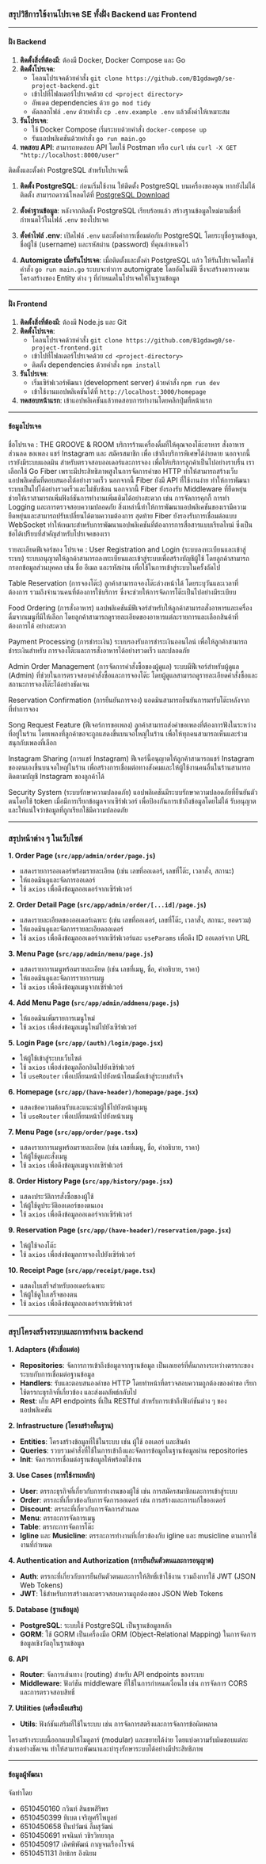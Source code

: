 ### สรุปวิธีการใช้งานโปรเจค SE ทั้งฝั่ง Backend และ Frontend

---

#### ฝั่ง Backend

1. **ติดตั้งสิ่งที่ต้องมี**: ต้องมี Docker, Docker Compose และ Go
2. **ติดตั้งโปรเจค**:
   - โคลนโปรเจคด้วยคำสั่ง `git clone https://github.com/B1gdawg0/se-project-backend.git`
   - เข้าไปที่โฟลเดอร์โปรเจคด้วย `cd <project directory>`
   - อัพเดต dependencies ด้วย `go mod tidy`
   - คัดลอกไฟล์ `.env` ด้วยคำสั่ง `cp .env.example .env` แล้วตั้งค่าให้เหมาะสม
3. **รันโปรเจค**:
   - ใช้ Docker Compose เริ่มระบบด้วยคำสั่ง `docker-compose up`
   - รันแอปพลิเคชันด้วยคำสั่ง `go run main.go`
4. **ทดสอบ API**: สามารถทดสอบ API โดยใช้ Postman หรือ `curl` เช่น `curl -X GET "http://localhost:8000/user"`

ติดตั้งและตั้งค่า PostgreSQL สำหรับโปรเจคนี้

1. **ติดตั้ง PostgreSQL**: ก่อนเริ่มใช้งาน ให้ติดตั้ง PostgreSQL บนเครื่องของคุณ หากยังไม่ได้ติดตั้ง สามารถดาวน์โหลดได้ที่ [PostgreSQL Download](https://www.postgresql.org/download/)

2. **ตั้งค่าฐานข้อมูล**: หลังจากติดตั้ง PostgreSQL เรียบร้อยแล้ว สร้างฐานข้อมูลใหม่ตามชื่อที่กำหนดไว้ในไฟล์ `.env` ของโปรเจค

3. **ตั้งค่าไฟล์ .env**: เปิดไฟล์ `.env` และตั้งค่าการเชื่อมต่อกับ PostgreSQL โดยระบุชื่อฐานข้อมูล, ชื่อผู้ใช้ (username) และรหัสผ่าน (password) ที่คุณกำหนดไว้

4. **Automigrate เมื่อรันโปรเจค**: เมื่อติดตั้งและตั้งค่า PostgreSQL แล้ว ให้รันโปรเจคโดยใช้คำสั่ง `go run main.go` ระบบจะทำการ automigrate โดยอัตโนมัติ ซึ่งจะสร้างตารางตามโครงสร้างของ Entity ต่าง ๆ ที่กำหนดในโปรเจคให้ในฐานข้อมูล

---

#### ฝั่ง Frontend

1. **ติดตั้งสิ่งที่ต้องมี**: ต้องมี Node.js และ Git
2. **ติดตั้งโปรเจค**:
   - โคลนโปรเจคด้วยคำสั่ง `git clone https://github.com/B1gdawg0/se-project-frontend.git`
   - เข้าไปที่โฟลเดอร์โปรเจคด้วย `cd <project-directory>`
   - ติดตั้ง dependencies ด้วยคำสั่ง `npm install`
3. **รันโปรเจค**:
   - เริ่มเซิร์ฟเวอร์พัฒนา (development server) ด้วยคำสั่ง `npm run dev`
   - เข้าใช้งานแอปพลิเคชันได้ที่ `http://localhost:3000/homepage`
4. **ทดสอบหน้าแรก**: เข้าแอปพลิเคชันแล้วทดสอบการทำงานโดยคลิกปุ่มที่หน้าแรก

---

#### ข้อมูลโปรเจค

ชื่อโปรเจค : THE GROOVE & ROOM
บริการร้านเครื่องดื่มที่ให้คุณจองโต๊ะอาหาร สั่งอาหาร ส่วนลด ขอเพลง แชร์ Instagram และ สมัครสมาชิก เพื่อ เข้าถึงบริการพิเศษได้ง่ายดาย นอกจากนี้ เรายังมีระบบแอดมิน
สำหรับตรวจสอบออเดอร์และการจอง เพื่อให้บริการลูกค้าเป็นไปอย่างราบรื่น
เราเลือกใช้ Go Fiber เพราะมีประสิทธิภาพสูงในการจัดการคำขอ HTTP ทำให้สามารถสร้างเว็บแอปพลิเคชันที่ตอบสนองได้อย่างรวดเร็ว นอกจากนี้ Fiber ยังมี API ที่ใช้งานง่าย ทำให้การพัฒนาระบบเป็นไปได้อย่างรวดเร็วและไม่ซับซ้อน
นอกจากนี้ Fiber ยังรองรับ Middleware ที่ยืดหยุ่น ช่วยให้เราสามารถเพิ่มฟังก์ชันการทำงานเพิ่มเติมได้อย่างสะดวก เช่น การจัดการคุกกี้ การทำ Logging และการตรวจสอบความปลอดภัย สิ่งเหล่านี้ทำให้การพัฒนาแอปพลิเคชันของเรามีความยืดหยุ่นและสามารถปรับเปลี่ยนได้ตามความต้องการ
สุดท้าย Fiber ยังรองรับการเชื่อมต่อแบบ WebSocket ทำให้เหมาะสำหรับการพัฒนาแอปพลิเคชันที่ต้องการการสื่อสารแบบเรียลไทม์ ซึ่งเป็นข้อได้เปรียบที่สำคัญสำหรับโปรเจคของเรา

รายละเอียดฟีเจอร์ของ โปรเจค :
User Registration and Login (ระบบลงทะเบียนและเข้าสู่ระบบ)
ระบบอนุญาตให้ลูกค้าสามารถลงทะเบียนและเข้าสู่ระบบเพื่อสร้างบัญชีผู้ใช้ โดยลูกค้าสามารถกรอกข้อมูลส่วนบุคคล เช่น ชื่อ อีเมล และรหัสผ่าน เพื่อใช้ในการเข้าสู่ระบบในครั้งถัดไป

Table Reservation (การจองโต๊ะ)
ลูกค้าสามารถจองโต๊ะล่วงหน้าได้ โดยระบุวันและเวลาที่ต้องการ รวมถึงจำนวนคนที่ต้องการใช้บริการ ซึ่งจะช่วยให้การจัดการโต๊ะเป็นไปอย่างมีระเบียบ

Food Ordering (การสั่งอาหาร)
แอปพลิเคชันมีฟีเจอร์สำหรับให้ลูกค้าสามารถสั่งอาหารและเครื่องดื่มจากเมนูที่มีให้เลือก โดยลูกค้าสามารถดูรายละเอียดของอาหารแต่ละรายการและเลือกสินค้าที่ต้องการได้
อย่างสะดวก

Payment Processing (การชำระเงิน)
ระบบรองรับการชำระเงินออนไลน์ เพื่อให้ลูกค้าสามารถชำระเงินสำหรับ
การจองโต๊ะและการสั่งอาหารได้อย่างรวดเร็ว และปลอดภัย

Admin Order Management (การจัดการคำสั่งซื้อของผู้ดูแล)
ระบบมีฟีเจอร์สำหรับผู้ดูแล (Admin) ที่ช่วยในการตรวจสอบคำสั่งซื้อและการจองโต๊ะ โดยผู้ดูแลสามารถดูรายละเอียดคำสั่งซื้อและสถานะการจองโต๊ะได้อย่างชัดเจน

Reservation Confirmation (การยืนยันการจอง)
แอดมินสามารถยืนยันการมารับโต๊ะหลังจากที่ทำการจอง

Song Request Feature (ฟีเจอร์การขอเพลง)
ลูกค้าสามารถส่งคำขอเพลงที่ต้องการฟังในระหว่างที่อยู่ในร้าน โดยเพลงที่ลูกค้าขอจะถูกแสดงขึ้นบนจอใหญ่ในร้าน เพื่อให้ทุกคนสามารถเห็นและร่วมสนุกกับเพลงที่เลือก

Instagram Sharing (การแชร์ Instagram)
ฟีเจอร์นี้อนุญาตให้ลูกค้าสามารถแชร์ Instagram ของตนเองขึ้นบนจอใหญ่ในร้าน เพื่อสร้างการเชื่อมต่อทางสังคมและให้ผู้ใช้งานคนอื่นในร้านสามารถติดตามบัญชี Instagram ของลูกค้าได้

Security System (ระบบรักษาความปลอดภัย)
แอปพลิเคชันมีระบบรักษาความปลอดภัยที่ยืนยันตัวตนโดยใช้ token เมื่อมีการเรียกข้อมูลจากเซิร์ฟเวอร์ เพื่อป้องกันการเข้าถึงข้อมูลโดยไม่ได้
รับอนุญาตและให้แน่ใจว่าข้อมูลที่ถูกเรียกใช้มีความปลอดภัย

---

### สรุปหน้าต่าง ๆ ในเว็บไซต์

**1. Order Page (`src/app/admin/order/page.js`)**

- แสดงรายการออเดอร์พร้อมรายละเอียด (เช่น เลขที่ออเดอร์, เลขที่โต๊ะ, เวลาสั่ง, สถานะ)
- ให้แอดมินดูและจัดการออเดอร์
- ใช้ `axios` เพื่อดึงข้อมูลออเดอร์จากเซิร์ฟเวอร์

**2. Order Detail Page (`src/app/admin/order/[...id]/page.js`)**

- แสดงรายละเอียดของออเดอร์เฉพาะ (เช่น เลขที่ออเดอร์, เลขที่โต๊ะ, เวลาสั่ง, สถานะ, ยอดรวม)
- ให้แอดมินดูและจัดการรายละเอียดออเดอร์
- ใช้ `axios` เพื่อดึงข้อมูลออเดอร์จากเซิร์ฟเวอร์และ `useParams` เพื่อดึง ID ออเดอร์จาก URL

**3. Menu Page (`src/app/admin/menu/page.js`)**

- แสดงรายการเมนูพร้อมรายละเอียด (เช่น เลขที่เมนู, ชื่อ, คำอธิบาย, ราคา)
- ให้แอดมินดูและจัดการรายการเมนู
- ใช้ `axios` เพื่อดึงข้อมูลเมนูจากเซิร์ฟเวอร์

**4. Add Menu Page (`src/app/admin/addmenu/page.js`)**

- ให้แอดมินเพิ่มรายการเมนูใหม่
- ใช้ `axios` เพื่อส่งข้อมูลเมนูใหม่ไปยังเซิร์ฟเวอร์

**5. Login Page (`src/app/(auth)/login/page.jsx`)**

- ให้ผู้ใช้เข้าสู่ระบบเว็บไซต์
- ใช้ `axios` เพื่อส่งข้อมูลล็อกอินไปยังเซิร์ฟเวอร์
- ใช้ `useRouter` เพื่อเปลี่ยนหน้าไปยังหน้าโฮมเมื่อเข้าสู่ระบบสำเร็จ

**6. Homepage (`src/app/(have-header)/homepage/page.jsx`)**

- แสดงข้อความต้อนรับและแนะนำผู้ใช้ไปยังหน้าดูเมนู
- ใช้ `useRouter` เพื่อเปลี่ยนหน้าไปยังหน้าเมนู

**7. Menu Page (`src/app/order/page.tsx`)**

- แสดงรายการเมนูพร้อมรายละเอียด (เช่น เลขที่เมนู, ชื่อ, คำอธิบาย, ราคา)
- ให้ผู้ใช้ดูและสั่งเมนู
- ใช้ `axios` เพื่อดึงข้อมูลเมนูจากเซิร์ฟเวอร์

**8. Order History Page (`src/app/history/page.jsx`)**

- แสดงประวัติการสั่งซื้อของผู้ใช้
- ให้ผู้ใช้ดูประวัติออเดอร์ของตนเอง
- ใช้ `axios` เพื่อดึงข้อมูลออเดอร์จากเซิร์ฟเวอร์

**9. Reservation Page (`src/app/(have-header)/reservation/page.jsx`)**

- ให้ผู้ใช้จองโต๊ะ
- ใช้ `axios` เพื่อส่งข้อมูลการจองไปยังเซิร์ฟเวอร์

**10. Receipt Page (`src/app/receipt/page.tsx`)**

- แสดงใบเสร็จสำหรับออเดอร์เฉพาะ
- ให้ผู้ใช้ดูใบเสร็จของตน
- ใช้ `axios` เพื่อดึงข้อมูลออเดอร์จากเซิร์ฟเวอร์

---

### สรุปโครงสร้างระบบและการทำงาน backend

**1. Adapters (ตัวเชื่อมต่อ)**

- **Repositories**: จัดการการเข้าถึงข้อมูลจากฐานข้อมูล เป็นเลเยอร์ที่คั่นกลางระหว่างตรรกะของระบบกับการเชื่อมต่อฐานข้อมูล
- **Handlers**: รับและตอบสนองคำขอ HTTP โดยทำหน้าที่ตรวจสอบความถูกต้องของคำขอ เรียกใช้ตรรกะธุรกิจที่เกี่ยวข้อง และส่งผลลัพธ์กลับไป
- **Rest**: เก็บ API endpoints ที่เป็น RESTful สำหรับการเข้าถึงฟังก์ชันต่าง ๆ ของแอปพลิเคชัน

**2. Infrastructure (โครงสร้างพื้นฐาน)**

- **Entities**: โครงสร้างข้อมูลที่ใช้ในระบบ เช่น ผู้ใช้ ออเดอร์ และสินค้า
- **Queries**: รวบรวมคำสั่งที่ใช้ในการเข้าถึงและจัดการข้อมูลในฐานข้อมูลผ่าน repositories
- **Init**: จัดการการเชื่อมต่อฐานข้อมูลให้พร้อมใช้งาน

**3. Use Cases (การใช้งานหลัก)**

- **User**: ตรรกะธุรกิจที่เกี่ยวกับการทำงานของผู้ใช้ เช่น การสมัครสมาชิกและการเข้าสู่ระบบ
- **Order**: ตรรกะที่เกี่ยวข้องกับการจัดการออเดอร์ เช่น การสร้างและการแก้ไขออเดอร์
- **Discount**: ตรรกะที่เกี่ยวกับการจัดการส่วนลด
- **Menu**: ตรรกะการจัดการเมนู
- **Table**: ตรรกะการจัดการโต๊ะ
- **Igline** และ **Musicline**: ตรรกะการทำงานที่เกี่ยวข้องกับ igline และ musicline ตามการใช้งานที่กำหนด

**4. Authentication and Authorization (การยืนยันตัวตนและการอนุญาต)**

- **Auth**: ตรรกะที่เกี่ยวกับการยืนยันตัวตนและการให้สิทธิ์เข้าใช้งาน รวมถึงการใช้ JWT (JSON Web Tokens)
- **JWT**: ใช้สำหรับการสร้างและตรวจสอบความถูกต้องของ JSON Web Tokens

**5. Database (ฐานข้อมูล)**

- **PostgreSQL**: ระบบใช้ PostgreSQL เป็นฐานข้อมูลหลัก
- **GORM**: ใช้ GORM เป็นเครื่องมือ ORM (Object-Relational Mapping) ในการจัดการข้อมูลเชิงวัตถุในฐานข้อมูล

**6. API**

- **Router**: จัดการเส้นทาง (routing) สำหรับ API endpoints ของระบบ
- **Middleware**: ฟังก์ชัน middleware ที่ใช้ในการกำหนดเงื่อนไข เช่น การจัดการ CORS และการตรวจสอบสิทธิ์

**7. Utilities (เครื่องมือเสริม)**

- **Utils**: ฟังก์ชันเสริมที่ใช้ในระบบ เช่น การจัดการสตริงและการจัดการข้อผิดพลาด

โครงสร้างระบบนี้ออกแบบให้โมดูลาร์ (modular) และขยายได้ง่าย โดยแบ่งความรับผิดชอบแต่ละส่วนอย่างชัดเจน ทำให้สามารถพัฒนาและบำรุงรักษาระบบได้อย่างมีประสิทธิภาพ

---

#### ข้อมูลผู้พัฒนา

จัดทําโดย

- 6510450160 กวินท์ สินธพสิริพร
- 6510450399 ทิเบต เจริญศรีไพบูลย์
- 6510450658 ปิ่นปวัฒน์ ลิ้มสุวัฒน์
- 6510450691 พจนินท์ วชิรวิทยากุล
- 6510450917 เลิศพิพัฒน์ กาญจนเรืองโรจน์
- 6510451131 อิทธิกร อึงนิยม
